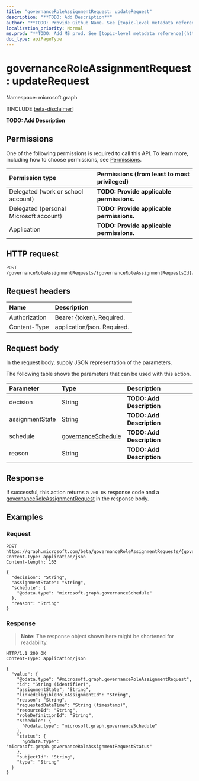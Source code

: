 ```yaml
---
title: "governanceRoleAssignmentRequest: updateRequest"
description: "**TODO: Add Description**"
author: "**TODO: Provide Github Name. See [topic-level metadata reference](https://msgo.azurewebsites.net/add/document/guidelines/metadata.html#topic-level-metadata)**"
localization_priority: Normal
ms.prod: "**TODO: Add MS prod. See [topic-level metadata reference](https://msgo.azurewebsites.net/add/document/guidelines/metadata.html#topic-level-metadata)**"
doc_type: apiPageType
---
```


# governanceRoleAssignmentRequest: updateRequest
Namespace: microsoft.graph

[!INCLUDE [beta-disclaimer](../../includes/beta-disclaimer.md)]

**TODO: Add Description**

## Permissions
One of the following permissions is required to call this API. To learn more, including how to choose permissions, see [Permissions](/graph/permissions-reference).

|Permission type|Permissions (from least to most privileged)|
|:---|:---|
|Delegated (work or school account)|**TODO: Provide applicable permissions.**|
|Delegated (personal Microsoft account)|**TODO: Provide applicable permissions.**|
|Application|**TODO: Provide applicable permissions.**|

## HTTP request

<!-- {
  "blockType": "ignored"
}
-->
``` http
POST /governanceRoleAssignmentRequests/{governanceRoleAssignmentRequestsId}/updateRequest
```

## Request headers
|Name|Description|
|:---|:---|
|Authorization|Bearer {token}. Required.|
|Content-Type|application/json. Required.|

## Request body
In the request body, supply JSON representation of the parameters.

The following table shows the parameters that can be used with this action.

|Parameter|Type|Description|
|:---|:---|:---|
|decision|String|**TODO: Add Description**|
|assignmentState|String|**TODO: Add Description**|
|schedule|[governanceSchedule](../resources/governanceschedule.md)|**TODO: Add Description**|
|reason|String|**TODO: Add Description**|



## Response

If successful, this action returns a `200 OK` response code and a [governanceRoleAssignmentRequest](../resources/governanceroleassignmentrequest.md) in the response body.

## Examples

### Request
<!-- {
  "blockType": "request",
  "name": "governanceroleassignmentrequest_updaterequest"
}
-->
``` http
POST https://graph.microsoft.com/beta/governanceRoleAssignmentRequests/{governanceRoleAssignmentRequestsId}/updateRequest
Content-Type: application/json
Content-length: 163

{
  "decision": "String",
  "assignmentState": "String",
  "schedule": {
    "@odata.type": "microsoft.graph.governanceSchedule"
  },
  "reason": "String"
}
```


### Response
>**Note:** The response object shown here might be shortened for readability.
<!-- {
  "blockType": "response",
  "truncated": true,
  "@odata.type": "microsoft.graph.governanceRoleAssignmentRequest"
}
-->
``` http
HTTP/1.1 200 OK
Content-Type: application/json

{
  "value": {
    "@odata.type": "#microsoft.graph.governanceRoleAssignmentRequest",
    "id": "String (identifier)",
    "assignmentState": "String",
    "linkedEligibleRoleAssignmentId": "String",
    "reason": "String",
    "requestedDateTime": "String (timestamp)",
    "resourceId": "String",
    "roleDefinitionId": "String",
    "schedule": {
      "@odata.type": "microsoft.graph.governanceSchedule"
    },
    "status": {
      "@odata.type": "microsoft.graph.governanceRoleAssignmentRequestStatus"
    },
    "subjectId": "String",
    "type": "String"
  }
}
```

